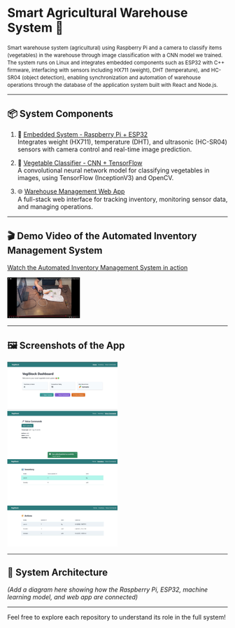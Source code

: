# Smart Agricultural Warehouse System 🌱

<small>
 Smart warehouse system (agricultural) using Raspberry Pi and a camera to classify items (vegetables) in the warehouse through image classification with a CNN model we trained. The system runs on Linux and integrates embedded components such as ESP32 with C++ firmware, interfacing with sensors including HX711 (weight), DHT (temperature), and HC-SR04 (object detection), enabling synchronization and automation of warehouse operations through the database of the application system built with React and Node.js.
</small>

---

## 📦 System Components

1. 📡 [Embedded System - Raspberry Pi + ESP32](https://github.com/Oleg-lafer/Automated-Inventory-Management-System-RaspberryPi-ESP32)  
   Integrates weight (HX711), temperature (DHT), and ultrasonic (HC-SR04) sensors with camera control and real-time image prediction.

2. 🧠 [Vegetable Classifier - CNN + TensorFlow](https://github.com/Oleg-lafer/Vegetable-Classifier-CNN-TensorFlow)  
   A convolutional neural network model for classifying vegetables in images, using TensorFlow (InceptionV3) and OpenCV.

3. 🌐 [Warehouse Management Web App](https://github.com/Oleg-lafer/Warehouse-Manegenent-App)  
   A full-stack web interface for tracking inventory, monitoring sensor data, and managing operations.

---

## 🎬 Demo Video of the Automated Inventory Management System

[Watch the Automated Inventory Management System in action](https://www.youtube.com/watch?v=yazTxDFBqBg)

<a href="https://www.youtube.com/watch?v=yazTxDFBqBg">
  <img src="thumbnail.PNG" width="33%" alt="Video Thumbnail">
</a>

---

## 🖼️ Screenshots of the App

<img src="Photos_demo/1.jpeg" width="50%">
<img src="Photos_demo/2.jpeg" width="50%">
<img src="Photos_demo/3.jpeg" width="50%">
<img src="Photos_demo/4.jpeg" width="50%">


---

## 🧩 System Architecture

_(Add a diagram here showing how the Raspberry Pi, ESP32, machine learning model, and web app are connected)_

---

Feel free to explore each repository to understand its role in the full system!
